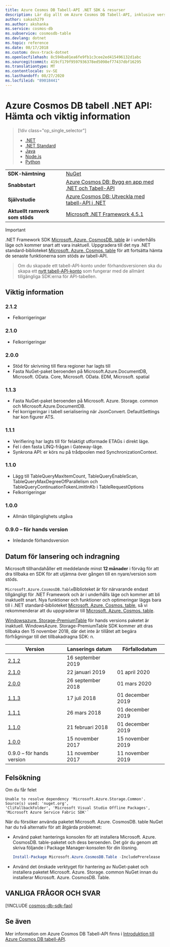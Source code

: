 ```yaml
---
title: Azure Cosmos DB Tabell-API .NET SDK & resurser
description: Lär dig allt om Azure Cosmos DB Tabell-API, inklusive versions datum, indragnings datum och ändringar som gjorts mellan respektive version.
author: sakash279
ms.author: akshanka
ms.service: cosmos-db
ms.subservice: cosmosdb-table
ms.devlang: dotnet
ms.topic: reference
ms.date: 08/17/2018
ms.custom: devx-track-dotnet
ms.openlocfilehash: 8c594ba01ea6fe9fb1c3cee2ed415496132d1abc
ms.sourcegitcommit: 419cf179f9597936378ed5098ef77437dbf16295
ms.translationtype: MT
ms.contentlocale: sv-SE
ms.lasthandoff: 08/27/2020
ms.locfileid: "89018441"
---
```

# <a name="azure-cosmos-db-table-net-api-download-and-release-notes"></a>Azure Cosmos DB tabell .NET API: Hämta och viktig information

> [!div class="op_single_selector"]
> * [.NET](table-sdk-dotnet.md)
> * [.NET Standard](table-sdk-dotnet-standard.md)
> * [Java](table-sdk-java.md)
> * [Node.js](table-sdk-nodejs.md)
> * [Python](table-sdk-python.md)

|   |   |
|---|---|
|**SDK-hämtning**|[NuGet](https://www.nuget.org/packages/Microsoft.Azure.CosmosDB.Table)|
|**Snabbstart**|[Azure Cosmos DB: Bygg en app med .NET och Tabell-API](create-table-dotnet.md)|
|**Självstudie**|[Azure Cosmos DB: Utveckla med tabell-API i .NET](tutorial-develop-table-dotnet.md)|
|**Aktuellt ramverk som stöds**|[Microsoft .NET Framework 4.5.1](https://www.microsoft.com/en-us/download/details.aspx?id=40779)|

> [!IMPORTANT]
> .NET Framework SDK [Microsoft. Azure. CosmosDB. table](https://www.nuget.org/packages/Microsoft.Azure.CosmosDB.Table) är i underhålls läge och kommer snart att vara inaktuell. Uppgradera till det nya .NET standard-biblioteket [Microsoft. Azure. Cosmos. table](https://www.nuget.org/packages/Microsoft.Azure.Cosmos.Table) för att fortsätta hämta de senaste funktionerna som stöds av tabell-API.

> Om du skapade ett tabell-API-konto under förhandsversionen ska du skapa ett [nytt tabell-API-konto](create-table-dotnet.md#create-a-database-account) som fungerar med de allmänt tillgängliga SDK:erna för API-tabellen.
>

## <a name="release-notes"></a>Viktig information

### <a name="212"></a><a name="2.1.2"></a>2.1.2

* Felkorrigeringar

### <a name="210"></a><a name="2.1.0"></a>2.1.0

* Felkorrigeringar

### <a name="200"></a><a name="2.0.0"></a>2.0.0

* Stöd för skrivning till flera regioner har lagts till
* Fasta NuGet-paket beroenden på Microsoft.Azure.DocumentDB, Microsoft. OData. Core, Microsoft. OData. EDM, Microsoft. spatial

### <a name="113"></a><a name="1.1.3"></a>1.1.3

* Fasta NuGet-paket beroenden på Microsoft. Azure. Storage. common och Microsoft.Azure.DocumentDB.
* Fel korrigeringar i tabell serialisering när JsonConvert. DefaultSettings har kon figurer ATS.

### <a name="111"></a><a name="1.1.1"></a>1.1.1

* Verifiering har lagts till för felaktigt utformade ETAGs i direkt läge.
* Fel i den fasta LINQ-frågan i Gateway-läge.
* Synkrona API: er körs nu på trådpoolen med SynchronizationContext.

### <a name="110"></a><a name="1.1.0"></a>1.1.0

* Lägg till TableQueryMaxItemCount, TableQueryEnableScan, TableQueryMaxDegreeOfParallelism och TableQueryContinuationTokenLimitInKb i TableRequestOptions
* Felkorrigeringar

### <a name="100"></a><a name="1.0.0"></a>1.0.0

* Allmän tillgänglighets utgåva

### <a name="090-preview"></a><a name="0.1.0-preview"></a>0.9.0 – för hands version

* Inledande förhandsversion

## <a name="release-and-retirement-dates"></a>Datum för lansering och indragning

Microsoft tillhandahåller ett meddelande minst **12 månader** i förväg för att dra tillbaka en SDK för att utjämna över gången till en nyare/version som stöds.

`Microsoft.Azure.CosmosDB.Table`Biblioteket är för närvarande endast tillgängligt för .NET Framework och är i underhålls läge och kommer att bli inaktuellt snart. Nya funktioner och funktioner och optimeringar läggs bara till i .NET standard-biblioteket [Microsoft. Azure. Cosmos. table](https://www.nuget.org/packages/Microsoft.Azure.Cosmos.Table), så vi rekommenderar att du uppgraderar till [Microsoft. Azure. Cosmos. table](https://www.nuget.org/packages/Microsoft.Azure.Cosmos.Table).

[Windowsazure. Storage-PremiumTable](https://www.nuget.org/packages/WindowsAzure.Storage-PremiumTable/0.1.0-preview) för hands versions paketet är inaktuell. WindowsAzure. Storage-PremiumTable SDK kommer att dras tillbaka den 15 november 2018, där det inte är tillåtet att begära förfrågningar till det tillbakadragna SDK: n.

| Version | Lanserings datum | Förfallodatum |
| --- | --- | --- |
| [2.1.2](#2.1.2) |16 september 2019| |
| [2.1.0](#2.1.0) |22 januari 2019|01 april 2020 |
| [2.0.0](#2.0.0) |26 september 2018|01 mars 2020 |
| [1.1.3](#1.1.3) |17 juli 2018|01 december 2019 |
| [1.1.1](#1.1.1) |26 mars 2018|01 december 2019 |
| [1.1.0](#1.1.0) |21 februari 2018|01 december 2019 |
| [1.0.0](#1.0.0) |15 november 2017|15 november 2019 |
| 0.9.0 – för hands version |11 november 2017 |11 november 2019 |

## <a name="troubleshooting"></a>Felsökning

Om du får felet 

```
Unable to resolve dependency 'Microsoft.Azure.Storage.Common'. Source(s) used: 'nuget.org', 
'CliFallbackFolder', 'Microsoft Visual Studio Offline Packages', 'Microsoft Azure Service Fabric SDK'`
```

När du försöker använda paketet Microsoft. Azure. CosmosDB. table NuGet har du två alternativ för att åtgärda problemet:

* Använd paket hanterings konsolen för att installera Microsoft. Azure. CosmosDB. table-paketet och dess beroenden. Det gör du genom att skriva följande i Package Manager-konsolen för din lösning. 

    ```powershell
    Install-Package Microsoft.Azure.CosmosDB.Table -IncludePrerelease
    ```

    
* Använd det önskade verktyget för hantering av NuGet-paket och installera paketet Microsoft. Azure. Storage. common NuGet innan du installerar Microsoft. Azure. CosmosDB. Table.

## <a name="faq"></a>VANLIGA FRÅGOR OCH SVAR

[!INCLUDE [cosmos-db-sdk-faq](../../includes/cosmos-db-sdk-faq.md)]

## <a name="see-also"></a>Se även

Mer information om Azure Cosmos DB Tabell-API finns i [Introduktion till Azure Cosmos DB tabell-API](table-introduction.md). 
